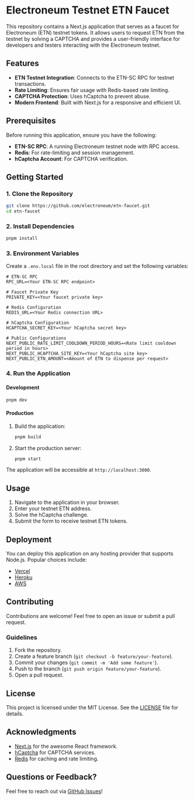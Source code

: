 # Electroneum Testnet ETN Faucet

This repository contains a Next.js application that serves as a faucet for Electroneum (ETN) testnet tokens. It allows users to request ETN from the testnet by solving a CAPTCHA and provides a user-friendly interface for developers and testers interacting with the Electroneum testnet.

## Features

- **ETN Testnet Integration**: Connects to the ETN-SC RPC for testnet transactions.
- **Rate Limiting**: Ensures fair usage with Redis-based rate limiting.
- **CAPTCHA Protection**: Uses hCaptcha to prevent abuse.
- **Modern Frontend**: Built with Next.js for a responsive and efficient UI.

## Prerequisites

Before running this application, ensure you have the following:

- **ETN-SC RPC**: A running Electroneum testnet node with RPC access.
- **Redis**: For rate-limiting and session management.
- **hCaptcha Account**: For CAPTCHA verification.

## Getting Started

### 1. Clone the Repository

```bash
git clone https://github.com/electroneum/etn-faucet.git
cd etn-faucet
```

### 2. Install Dependencies

```bash
pnpm install
```

### 3. Environment Variables

Create a `.env.local` file in the root directory and set the following variables:

```env
# ETN-SC RPC
RPC_URL=<Your ETN-SC RPC endpoint>

# Faucet Private Key
PRIVATE_KEY=<Your faucet private key>

# Redis Configuration
REDIS_URL=<Your Redis connection URL>

# hCaptcha Configuration
HCAPTCHA_SECRET_KEY=<Your hCaptcha secret key>

# Public Configurations
NEXT_PUBLIC_RATE_LIMIT_COOLDOWN_PERIOD_HOURS=<Rate limit cooldown period in hours>
NEXT_PUBLIC_HCAPTCHA_SITE_KEY=<Your hCaptcha site key>
NEXT_PUBLIC_ETN_AMOUNT=<Amount of ETN to dispense per request>
```

### 4. Run the Application

#### Development

```bash
pnpm dev
```

#### Production

1. Build the application:

   ```bash
   pnpm build
   ```

2. Start the production server:

   ```bash
   pnpm start
   ```

The application will be accessible at `http://localhost:3000`.

## Usage

1. Navigate to the application in your browser.
2. Enter your testnet ETN address.
3. Solve the hCaptcha challenge.
4. Submit the form to receive testnet ETN tokens.

## Deployment

You can deploy this application on any hosting provider that supports Node.js. Popular choices include:

- [Vercel](https://vercel.com/)
- [Heroku](https://www.heroku.com/)
- [AWS](https://aws.amazon.com/)

## Contributing

Contributions are welcome! Feel free to open an issue or submit a pull request.

### Guidelines

1. Fork the repository.
2. Create a feature branch (`git checkout -b feature/your-feature`).
3. Commit your changes (`git commit -m 'Add some feature'`).
4. Push to the branch (`git push origin feature/your-feature`).
5. Open a pull request.

## License

This project is licensed under the MIT License. See the [LICENSE](LICENSE) file for details.

## Acknowledgments

- [Next.js](https://nextjs.org/) for the awesome React framework.
- [hCaptcha](https://www.hcaptcha.com/) for CAPTCHA services.
- [Redis](https://redis.io/) for caching and rate limiting.

## Questions or Feedback?

Feel free to reach out via [GitHub Issues](https://github.com/electroneum/etn-faucet/issues)!
